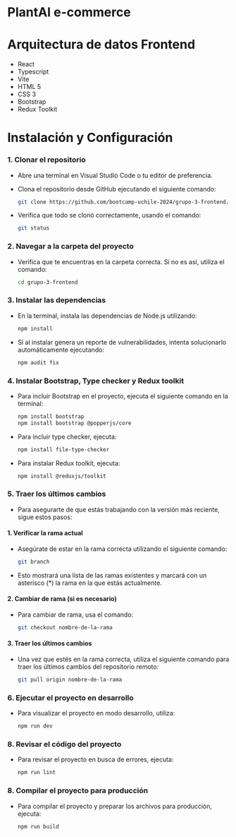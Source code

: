 # PlantAI e-commerce

# Arquitectura de datos Frontend

- React
- Typescript
- Vite
- HTML 5
- CSS 3
- Bootstrap
- Redux Toolkit

# Instalación y Configuración

### 1. Clonar el repositorio

- Abre una terminal en Visual Studio Code o tu editor de preferencia.
- Clona el repositorio desde GitHub ejecutando el siguiente comando:

  ```bash
  git clone https://github.com/bootcamp-uchile-2024/grupo-3-frontend.git
  ```

- Verifica que todo se clonó correctamente, usando el comando:
  ```bash
  git status
  ```

### 2. Navegar a la carpeta del proyecto

- Verifica que te encuentras en la carpeta correcta. Si no es así, utiliza el comando:

  ```bash
  cd grupo-3-frontend
  ```

### 3. Instalar las dependencias

- En la terminal, instala las dependencias de Node.js utilizando:

  ```bash
  npm install
  ```

- Si al instalar genera un reporte de vulnerabilidades, intenta solucionarlo automáticamente ejecutando:
  ```bash
  npm audit fix
  ```

### 4. Instalar Bootstrap, Type checker y Redux toolkit

- Para incluir Bootstrap en el proyecto, ejecuta el siguiente comando en la terminal:

  ```bash
  npm install bootstrap
  npm install bootstrap @popperjs/core
  ```

- Para incluir type checker, ejecuta:

  ```bash
  npm install file-type-checker 
  ```
- Para instalar Redux toolkit, ejecuta:

  ```bash
  npm install @reduxjs/toolkit
  ```
### 5. Traer los últimos cambios

- Para asegurarte de que estás trabajando con la versión más reciente, sigue estos pasos:

#### 1. Verificar la rama actual

- Asegúrate de estar en la rama correcta utilizando el siguiente comando:

  ```bash
  git branch
  ```

- Esto mostrará una lista de las ramas existentes y marcará con un asterisco (\*) la rama en la que estás actualmente.

#### 2. Cambiar de rama (si es necesario)

- Para cambiar de rama, usa el comando:
  ```bash
  git checkout nombre-de-la-rama
  ```

#### 3. Traer los últimos cambios

- Una vez que estés en la rama correcta, utiliza el siguiente comando para traer los últimos cambios del repositorio remoto:
  ```bash
  git pull origin nombre-de-la-rama
  ```

### 6. Ejecutar el proyecto en desarrollo

- Para visualizar el proyecto en modo desarrollo, utiliza:

  ```bash
  npm run dev
  ```
### 8. Revisar el código del proyecto

- Para revisar el proyecto en busca de errores, ejecuta: 

  ```bash
  npm run lint
  ```

### 8. Compilar el proyecto para producción

- Para compilar el proyecto y preparar los archivos para producción, ejecuta:

  ```bash
  npm run build
  ```
